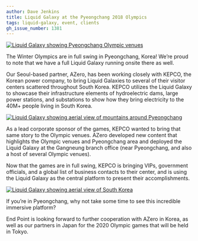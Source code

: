 ```yaml
---
author: Dave Jenkins
title: Liquid Galaxy at the Pyeongchang 2018 Olympics
tags: liquid-galaxy, event, clients
gh_issue_number: 1381
---
```


<a href="/blog/2018/02/13/liquid-galaxy-pyeongchang-olympics/pyeongchang-lg-1.jpg"><img src="/blog/2018/02/13/liquid-galaxy-pyeongchang-olympics/pyeongchang-lg-1-small.jpg" alt="Liquid Galaxy showing Pyeongchang Olympic venues" /></a><br />

The Winter Olympics are in full swing in Pyeongchang, Korea! We’re proud to note that we have a full Liquid Galaxy running onsite there as well.

Our Seoul-based partner, AZero, has been working closely with KEPCO, the Korean power company, to bring Liquid Galaxies to several of their visitor centers scattered throughout South Korea. KEPCO utilizes the Liquid Galaxy to showcase their infrastructure elements of hydroelectric dams, large power stations, and substations to show how they bring electricity to the 40M+ people living in South Korea.

<a href="/blog/2018/02/13/liquid-galaxy-pyeongchang-olympics/pyeongchang-lg-2.jpg"><img src="/blog/2018/02/13/liquid-galaxy-pyeongchang-olympics/pyeongchang-lg-2-small.jpg" alt="Liquid Galaxy showing aerial view of mountains around Pyeongchang" /></a><br />

As a lead corporate sponsor of the games, KEPCO wanted to bring that same story to the Olympic venues. AZero developed new content that highlights the Olympic venues and Pyeongchang area and deployed the Liquid Galaxy at the Gangneung branch office (near Pyeongchang, and also a host of several Olympic venues).

Now that the games are in full swing, KEPCO is bringing VIPs, government officials, and a global list of business contacts to their center, and is using the Liquid Galaxy as the central platform to present their accomplishments.

<a href="/blog/2018/02/13/liquid-galaxy-pyeongchang-olympics/pyeongchang-lg-3.jpg"><img src="/blog/2018/02/13/liquid-galaxy-pyeongchang-olympics/pyeongchang-lg-3-small.jpg" alt="Liquid Galaxy showing aerial view of South Korea" /></a><br />

If you’re in Pyeongchang, why not take some time to see this incredible immersive platform?

End Point is looking forward to further cooperation with AZero in Korea, as well as our partners in Japan for the 2020 Olympic games that will be held in Tokyo.
